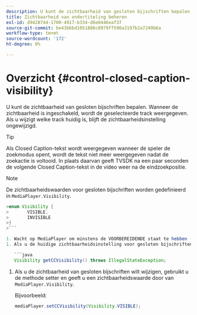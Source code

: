 ```yaml
---
description: U kunt de zichtbaarheid van gesloten bijschriften bepalen. Wanneer de zichtbaarheid is ingeschakeld, wordt de geselecteerde track weergegeven. Als u wijzigt welke track huidig is, blijft de zichtbaarheidsinstelling ongewijzigd.
title: Zichtbaarheid van ondertiteling beheren
exl-id: d9428744-1700-4917-b334-d6e0446eaf37
source-git-commit: be43bbbd1051886c8979ff590a3197b2a7249b6a
workflow-type: tm+mt
source-wordcount: '172'
ht-degree: 0%

---
```


# Overzicht {#control-closed-caption-visibility}

U kunt de zichtbaarheid van gesloten bijschriften bepalen. Wanneer de zichtbaarheid is ingeschakeld, wordt de geselecteerde track weergegeven. Als u wijzigt welke track huidig is, blijft de zichtbaarheidsinstelling ongewijzigd.

>[!TIP]
>
>Als Closed Caption-tekst wordt weergegeven wanneer de speler de zoekmodus opent, wordt de tekst niet meer weergegeven nadat de zoekactie is voltooid. In plaats daarvan geeft TVSDK na een paar seconden de volgende Closed Caption-tekst in de video weer na de eindzoekpositie.

>[!NOTE]
>
>De zichtbaarheidswaarden voor gesloten bijschriften worden gedefinieerd in `MediaPlayer.Visibility`.
>
>
```java
>enum Visibility { 
>       VISIBLE,  
>       INVISIBLE 
>}
>```

1. Wacht op MediaPlayer om minstens de VOORBEREIDENDE staat te hebben (zie [Wacht op een geldige status](../../../tvsdk-1.4-for-android/ui-configure/android-1.4-ui-state-prepared-wait-for.md)).
1. Als u de huidige zichtbaarheidsinstelling voor gesloten bijschriften wilt ophalen, gebruikt u de methode getter in MediaPlayer, die een zichtbaarheidswaarde retourneert.

   ```java
   Visibility getCCVisibility() throws IllegalStateException;
   ```

1. Als u de zichtbaarheid van gesloten bijschriften wilt wijzigen, gebruikt u de methode setter en geeft u een zichtbaarheidswaarde door van `MediaPlayer.Visibility`.

   Bijvoorbeeld:

   ```java
   mediaPlayer.setCCVisibility(Visibility.VISIBLE);
   ```
